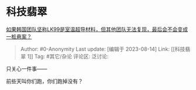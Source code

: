 # 科技翡翠
[如果韩国团队坚称LK99是室温超导材料，但其他团队无法复现，最后会不会变成一桩悬案？](https://www.zhihu.com/question/616792877/answer/3165187584)

> Author: #0-Anonymity
> Last update: [编辑于 2023-08-14]
> Link: [[科技翡翠 1]]
> Tag: #其它/杂论 
> 评论区:
> 泛讨论:

只关心一件事——

前些天叫你们跑，你们跑掉没有？